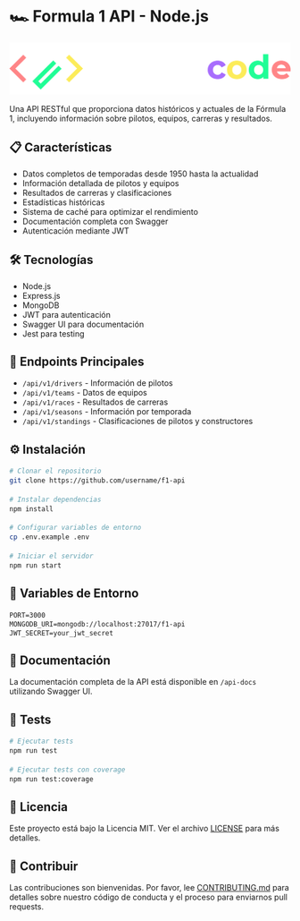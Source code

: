 # 🏎️ Formula 1 API - Node.js

![Logo de Sweet-Data-Order](src/utils/logoSCFO.png)

Una API RESTful que proporciona datos históricos y actuales de la Fórmula 1, incluyendo información sobre pilotos, equipos, carreras y resultados.

## 📋 Características

- Datos completos de temporadas desde 1950 hasta la actualidad
- Información detallada de pilotos y equipos
- Resultados de carreras y clasificaciones
- Estadísticas históricas
- Sistema de caché para optimizar el rendimiento
- Documentación completa con Swagger
- Autenticación mediante JWT

## 🛠️ Tecnologías

- Node.js
- Express.js
- MongoDB
- JWT para autenticación
- Swagger UI para documentación
- Jest para testing

## 🚀 Endpoints Principales

- `/api/v1/drivers` - Información de pilotos
- `/api/v1/teams` - Datos de equipos
- `/api/v1/races` - Resultados de carreras
- `/api/v1/seasons` - Información por temporada
- `/api/v1/standings` - Clasificaciones de pilotos y constructores

## ⚙️ Instalación

```bash
# Clonar el repositorio
git clone https://github.com/username/f1-api

# Instalar dependencias
npm install

# Configurar variables de entorno
cp .env.example .env

# Iniciar el servidor
npm run start
```

## 🔑 Variables de Entorno

```
PORT=3000
MONGODB_URI=mongodb://localhost:27017/f1-api
JWT_SECRET=your_jwt_secret
```

## 📖 Documentación

La documentación completa de la API está disponible en `/api-docs` utilizando Swagger UI.

## 🧪 Tests

```bash
# Ejecutar tests
npm run test

# Ejecutar tests con coverage
npm run test:coverage
```

## 📄 Licencia

Este proyecto está bajo la Licencia MIT. Ver el archivo [LICENSE](LICENSE) para más detalles.

## 🤝 Contribuir

Las contribuciones son bienvenidas. Por favor, lee [CONTRIBUTING.md](CONTRIBUTING.md) para detalles sobre nuestro código de conducta y el proceso para enviarnos pull requests.
